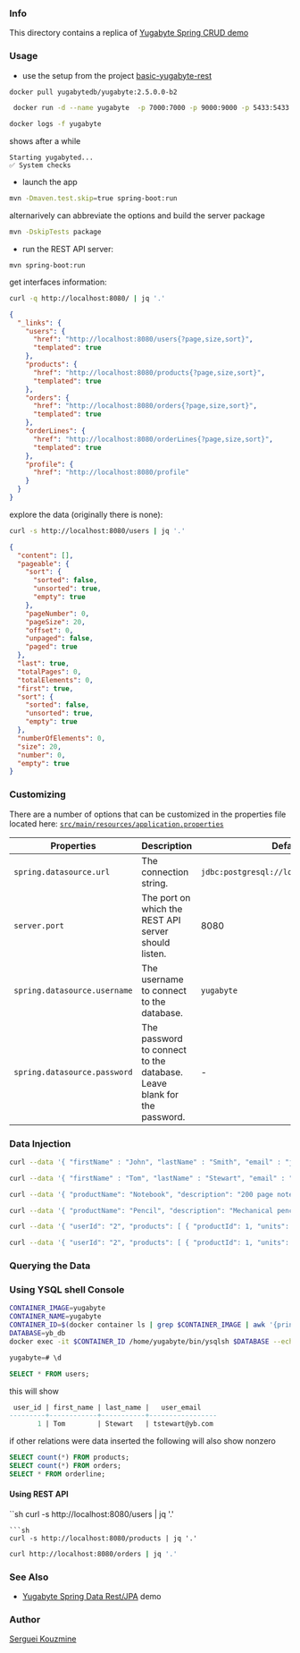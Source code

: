 ### Info

This directory contains  a replica of [Yugabyte Spring CRUD demo](https://github.com/MikeQin/yugabyte-spring)

### Usage

* use the setup from the project [basic-yugabyte-rest](https://github.com/sergueik/springboot_study/tree/master/basic-yugabyte-rest)
```sh
docker pull yugabytedb/yugabyte:2.5.0.0-b2
```
```sh
 docker run -d --name yugabyte  -p 7000:7000 -p 9000:9000 -p 5433:5433 -p9042:9042 yugabytedb/yugabyte:2.5.0.0-b2 bin/yugabyted start --daemon=false
```
```sh
docker logs -f yugabyte
```
shows after a while
```text
Starting yugabyted...
✅ System checks
```
* launch the app

```sh
mvn -Dmaven.test.skip=true spring-boot:run
```
alternarively can abbreviate the options
and build the server package
```sh
mvn -DskipTests package
```

* run the REST API server:

```
mvn spring-boot:run
```

get interfaces information:
```sh
curl -q http://localhost:8080/ | jq '.'
```
```json
{
  "_links": {
    "users": {
      "href": "http://localhost:8080/users{?page,size,sort}",
      "templated": true
    },
    "products": {
      "href": "http://localhost:8080/products{?page,size,sort}",
      "templated": true
    },
    "orders": {
      "href": "http://localhost:8080/orders{?page,size,sort}",
      "templated": true
    },
    "orderLines": {
      "href": "http://localhost:8080/orderLines{?page,size,sort}",
      "templated": true
    },
    "profile": {
      "href": "http://localhost:8080/profile"
    }
  }
}

```
explore the data (originally there is none):
```sh
curl -s http://localhost:8080/users | jq '.'
```
```json
{
  "content": [],
  "pageable": {
    "sort": {
      "sorted": false,
      "unsorted": true,
      "empty": true
    },
    "pageNumber": 0,
    "pageSize": 20,
    "offset": 0,
    "unpaged": false,
    "paged": true
  },
  "last": true,
  "totalPages": 0,
  "totalElements": 0,
  "first": true,
  "sort": {
    "sorted": false,
    "unsorted": true,
    "empty": true
  },
  "numberOfElements": 0,
  "size": 20,
  "number": 0,
  "empty": true
}

```


### Customizing

There are a number of options that can be customized in the properties file located here:
[`src/main/resources/application.properties`](src/main/resources/application.properties)

| Properties    | Description   | Default |
| ------------- | ------------- | ------- |
| `spring.datasource.url`  | The connection string. | `jdbc:postgresql://localhost:5433/jq_db`  |
| `server.port`  | The port on which the REST API server should listen. | 8080 |
| `spring.datasource.username` | The username to connect to the database. | `yugabyte` |
| `spring.datasource.password` | The password to connect to the database. Leave blank for the password. | - |

### Data Injection

```sh
curl --data '{ "firstName" : "John", "lastName" : "Smith", "email" : "jsmith@yb.com" }' -v -X POST -H 'Content-Type:application/json' http://localhost:8080/users
```
```sh
curl --data '{ "firstName" : "Tom", "lastName" : "Stewart", "email" : "tstewart@yb.com" }' -v -X POST -H 'Content-Type:application/json' http://localhost:8080/users
```
```sh
curl --data '{ "productName": "Notebook", "description": "200 page notebook", "price": 7.50 }' -v -X POST -H 'Content-Type:application/json' http://localhost:8080/products

```
```sh
curl --data '{ "productName": "Pencil", "description": "Mechanical pencil", "price": 2.50 }' -v -X POST -H 'Content-Type:application/json' http://localhost:8080/products
```
```sh
curl --data '{ "userId": "2", "products": [ { "productId": 1, "units": 2 } ] }' -v -X POST -H 'Content-Type:application/json' http://localhost:8080/orders
```
```sh
curl --data '{ "userId": "2", "products": [ { "productId": 1, "units": 2 }, { "productId": 2, "units": 4 } ] }' -v -X POST -H 'Content-Type:application/json' http://localhost:8080/orders
```

### Querying the Data

### Using YSQL shell Console

```sh
CONTAINER_IMAGE=yugabyte
CONTAINER_NAME=yugabyte
CONTAINER_ID=$(docker container ls | grep $CONTAINER_IMAGE | awk '{print $1}')
DATABASE=yb_db
docker exec -it $CONTAINER_ID /home/yugabyte/bin/ysqlsh $DATABASE --echo-queries
```
```SQL
yugabyte=# \d
```
```sql
SELECT * FROM users;
```
this will show
```SQL
 user_id | first_name | last_name |   user_email
---------+------------+-----------+-----------------
       1 | Tom        | Stewart   | tstewart@yb.com
```
if other relations were data inserted the following will also show nonzero
```SQL
SELECT count(*) FROM products;
SELECT count(*) FROM orders;
SELECT * FROM orderline;
```

#### Using REST API

``sh
curl -s http://localhost:8080/users | jq '.'
```
```sh
curl -s http://localhost:8080/products | jq '.'
```
```sh
curl http://localhost:8080/orders | jq '.'
```
### See Also

  * [Yugabyte Spring Data Rest/JPA](https://github.com/MikeQin/yugabyte-spring-data-rest) demo
 
### Author
[Serguei Kouzmine](kouzmine_serguei@yahoo.com)

